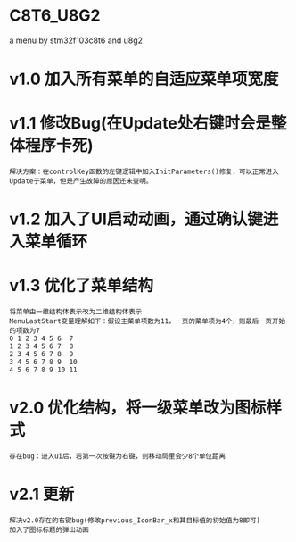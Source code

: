 # C8T6_U8G2
a menu by stm32f103c8t6 and u8g2
# v1.0 加入所有菜单的自适应菜单项宽度
# v1.1 修改Bug(在Update处右键时会是整体程序卡死)
    解决方案：在controlKey函数的左键逻辑中加入InitParameters()修复，可以正常进入Update子菜单，但是产生故障的原因还未查明。
# v1.2 加入了UI启动动画，通过确认键进入菜单循环
# v1.3 优化了菜单结构
    将菜单由一维结构体表示改为二维结构体表示
    MenuLastStart变量理解如下：假设主菜单项数为11，一页的菜单项为4个，则最后一页开始的项数为7
    0 1 2 3 4 5 6  7
    1 2 3 4 5 6 7  8
    2 3 4 5 6 7 8  9
    3 4 5 6 7 8 9  10
    4 5 6 7 8 9 10 11
# v2.0 优化结构，将一级菜单改为图标样式
    存在bug：进入ui后，若第一次按键为右键，则移动局里会少8个单位距离
# v2.1 更新
    解决v2.0存在的右键bug(修改previous_IconBar_x和其目标值的初始值为8即可)
    加入了图标标题的弹出动画
